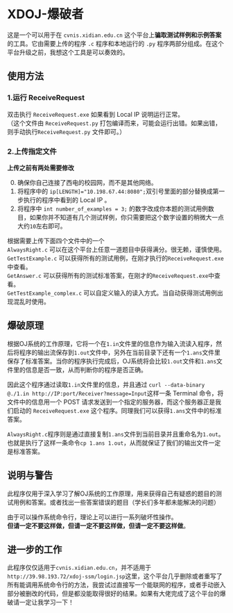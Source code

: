 # XDOJ-爆破者

这是一个可以用于在 `cvnis.xidian.edu.cn` 这个平台上**骗取测试样例和示例答案**的工具。它由需要上传的程序 `.c` 程序和本地运行的 `.py` 程序两部分组成。在这个平台升级之前，我想这个工具是可以奏效的。

## 使用方法
### 1.运行 ReceiveRequest
双击执行 `ReceiveRequest.exe` 如果看到 Local IP 说明运行正常。   
（这个文件由 `ReceiveRequest.py` 打包编译而来，可能会运行出错。如果出错，则手动执行`ReceiveRequest.py` 文件即可。）
### 2.上传指定文件
**上传之前有两处需要修改**  

0. 确保你自己连接了西电的校园网，而不是其他网络。
1. 将程序中的 `ip[LENGTH]="10.198.67.44:8080";`双引号里面的部分替换成第一步执行的程序中看到的 Local IP 。
2. 将程序中 `int number_of_examples = 3;` 的数字改成你本题的测试用例数目，如果你并不知道有几个测试样例，你只需要把这个数字设置的稍微大一点大约`10`左右即可。



根据需要上传下面四个文件中的一个  
`AlwaysRight.c` 可以在这个平台上任意一道题目中获得满分。很无赖，谨慎使用。  
`GetTestExample.c` 可以获得所有的测试用例，在刚才执行的`ReceiveRequest.exe`中查看。  
`GetAnswer.c` 可以获得所有的测试标准答案，在刚才的`ReceiveRequest.exe`中查看。  
`GetTestExample_complex.c` 可以自定义输入的读入方式。当自动获得测试用例出现混乱时使用。
## 爆破原理
根据OJ系统的工作原理，它将一个在`1.in`文件里的信息作为输入流读入程序，然后将程序的输出流保存到`1.out`文件中，另外在当前目录下还有一个`1.ans`文件里保存了标准答案。当你的程序执行完成后，OJ系统将会比较`1.out`文件和`1.ans`文件里的信息是否一致，从而判断你的程序是否正确。

因此这个程序通过读取`1.in`文件里的信息，并且通过 `curl --data-binary @./1.in http://IP:port/Receiver?message=Input`这样一条 Terminal 命令，将文件中的信息用一个 POST 请求发送到一个指定的服务器，而这个服务器正是我们启动的 `ReceiveRequest.exe` 这个程序。同理我们可以获得`1.ans`文件中的标准答案。

`AlwaysRight.c`程序则是通过直接复制`1.ans`文件到当前目录并且重命名为`1.out`。也就是执行了这样一条命令`cp 1.ans 1.out`，从而就保证了我们的输出文件一定是标准答案。

## 说明与警告

此程序仅用于深入学习了解OJ系统的工作原理，用来获得自己有疑惑的题目的测试用例和答案。或者找出一些答案错误的题目（学长们多年都未能解决的问题）

由于可以操作系统命令行，理论上可以进行一系列破坏性操作。  
**但请一定不要这样做，但请一定不要这样做，但请一定不要这样做**。

## 进一步的工作
此程序仅仅适用于`cvnis.xidian.edu.cn`，并不适用于`http://39.98.193.72/xdoj-ssm/login.jsp`这里，这个平台几乎删除或者重写了所有能调用系统命令行的方法，我尝试过直接写一个能联网的程序，或者手动嵌入部分被删改的代码，但是都没能取得很好的结果。如果有大佬完成了这个平台的爆破请一定让我学习一下！
